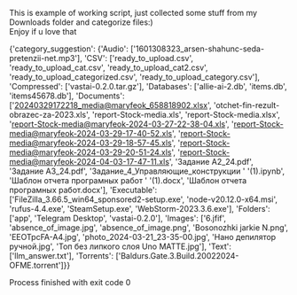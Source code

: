 This is example of working script, just collected some stuff from my Downloads folder and categorize files:) \
Enjoy if u love that

{'category_suggestion': {'Audio': ['1601308323_arsen-shahunc-seda-pretenzii-net.mp3'],
                         'CSV': ['ready_to_upload.csv',
                                 'ready_to_upload_cat.csv',
                                 'ready_to_upload_cat2.csv',
                                 'ready_to_upload_categorized.csv',
                                 'ready_to_upload_category.csv'],
                         'Compressed': ['vastai-0.2.0.tar.gz'],
                         'Databases': ['allie-ai-2.db',
                                       'items.db',
                                       'items45678.db'],
                         'Documents': ['20240329172218_media@maryfeok_658818902.xlsx',
                                       'otchet-fin-rezult-obrazec-za-2023.xls',
                                       'report-Stock-media.xls',
                                       'report-Stock-media.xlsx',
                                       'report-Stock-media@maryfeok-2024-03-27-22-38-04.xls',
                                       'report-Stock-media@maryfeok-2024-03-29-17-40-52.xls',
                                       'report-Stock-media@maryfeok-2024-03-29-18-57-45.xls',
                                       'report-Stock-media@maryfeok-2024-03-29-20-51-24.xls',
                                       'report-Stock-media@maryfeok-2024-04-03-17-47-11.xls',
                                       'Задание А2_24.pdf',
                                       'Задание А3_24.pdf',
                                       'Задание_4_Управляющие_конструкции '
                                       '(1).ipynb',
                                       'Шаблон отчета програмных работ '
                                       '(1).docx',
                                       'Шаблон отчета програмных работ.docx'],
                         'Executable': ['FileZilla_3.66.5_win64_sponsored2-setup.exe',
                                        'node-v20.12.0-x64.msi',
                                        'rufus-4.4.exe',
                                        'SteamSetup.exe',
                                        'WebStorm-2023.3.6.exe'],
                         'Folders': ['app', 'Telegram Desktop', 'vastai-0.2.0'],
                         'Images': ['6.jfif',
                                    'absence_of_image.jpg',
                                    'absence_of_image.png',
                                    'Bosonozhki jarkie N.png',
                                    'EEOTpcFA-A4.jpg',
                                    'photo_2024-03-21_23-35-00.jpg',
                                    'Нано депилятор ручной.jpg',
                                    'Топ без липкого слоя Uno MATTE.jpg'],
                         'Text': ['llm_answer.txt'],
                         'Torrents': ['Baldurs.Gate.3.Build.20022024-OFME.torrent']}}

Process finished with exit code 0
